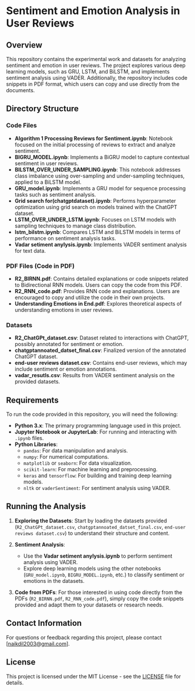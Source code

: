 # Sentiment and Emotion Analysis in User Reviews

## Overview

This repository contains the experimental work and datasets for analyzing sentiment and emotion in user reviews. The project explores various deep learning models, such as GRU, LSTM, and BiLSTM, and implements sentiment analysis using VADER. Additionally, the repository includes code snippets in PDF format, which users can copy and use directly from the documents.

## Directory Structure

### Code Files
- **Algorithm 1 Processing Reviews for Sentiment.ipynb**: Notebook focused on the initial processing of reviews to extract and analyze sentiment.
- **BIGRU_MODEL.ipynb**: Implements a BiGRU model to capture contextual sentiment in user reviews.
- **BILSTM_OVER_UNDER_SAMPLING.ipynb**: This notebook addresses class imbalance using over-sampling and under-sampling techniques, applied to a BiLSTM model.
- **GRU_model.ipynb**: Implements a GRU model for sequence processing tasks such as sentiment analysis.
- **Grid search for(chatgptdataset).ipynb**: Performs hyperparameter optimization using grid search on models trained with the ChatGPT dataset.
- **LSTM_OVER_UNDER_LSTM.ipynb**: Focuses on LSTM models with sampling techniques to manage class distribution.
- **lstm_bilstm.ipynb**: Compares LSTM and BiLSTM models in terms of performance on sentiment analysis tasks.
- **Vadar setiment anylysis.ipynb**: Implements VADER sentiment analysis for text data.

### PDF Files (Code in PDF)
- **R2_BIRNN.pdf**: Contains detailed explanations or code snippets related to Bidirectional RNN models. Users can copy the code from this PDF.
- **R2_RNN_code.pdf**: Provides RNN code and explanations. Users are encouraged to copy and utilize the code in their own projects.
- **Understanding Emotions in End.pdf**: Explores theoretical aspects of understanding emotions in user reviews.

### Datasets
- **R2_ChatGPt_dataset.csv**: Dataset related to interactions with ChatGPT, possibly annotated for sentiment or emotion.
- **chatgptannoated_datset_final.csv**: Finalized version of the annotated ChatGPT dataset.
- **end-user reviews dataset.csv**: Contains end-user reviews, which may include sentiment or emotion annotations.
- **vadar_resutls.csv**: Results from VADER sentiment analysis on the provided datasets.

## Requirements

To run the code provided in this repository, you will need the following:

- **Python 3.x**: The primary programming language used in this project.
- **Jupyter Notebook or JupyterLab**: For running and interacting with `.ipynb` files.
- **Python Libraries**:
  - `pandas`: For data manipulation and analysis.
  - `numpy`: For numerical computations.
  - `matplotlib` or `seaborn`: For data visualization.
  - `scikit-learn`: For machine learning and preprocessing.
  - `keras` and `tensorflow`: For building and training deep learning models.
  - `nltk` or `vaderSentiment`: For sentiment analysis using VADER.

## Running the Analysis

1. **Exploring the Datasets**: Start by loading the datasets provided (`R2_ChatGPt_dataset.csv`, `chatgptannoated_datset_final.csv`, `end-user reviews dataset.csv`) to understand their structure and content.
  
2. **Sentiment Analysis**:
   - Use the **Vadar setiment anylysis.ipynb** to perform sentiment analysis using VADER.
   - Explore deep learning models using the other notebooks (`GRU_model.ipynb`, `BIGRU_MODEL.ipynb`, etc.) to classify sentiment or emotions in the datasets.

3. **Code from PDFs**: For those interested in using code directly from the PDFs (`R2_BIRNN.pdf`, `R2_RNN_code.pdf`), simply copy the code snippets provided and adapt them to your datasets or research needs.

## Contact Information

For questions or feedback regarding this project, please contact [naikdil2003@gmail.com].

## License

This project is licensed under the MIT License - see the [LICENSE](LICENSE) file for details.
